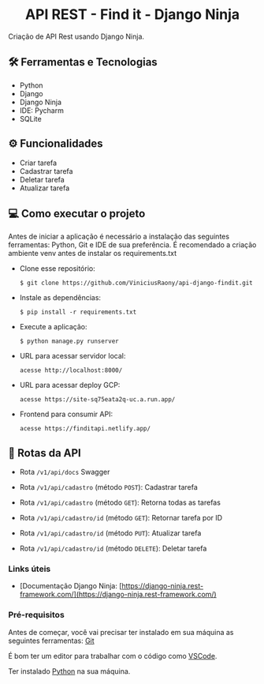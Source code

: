 <h1 align="center">API REST - Find it - Django Ninja</h1>

Criação de API Rest usando Django Ninja.

## 🛠️ Ferramentas e Tecnologias

- Python 
- Django 
- Django Ninja
- IDE: Pycharm
- SQLite 

## ⚙ Funcionalidades

- Criar tarefa
- Cadastrar tarefa
- Deletar tarefa
- Atualizar tarefa

## 💻 Como executar o projeto

Antes de iniciar a aplicação é necessário a instalação das seguintes ferramentas: Python, Git e IDE de sua preferência. 
É recomendado a criação ambiente venv antes de instalar os requirements.txt

- Clone esse repositório:

  ```$ git clone https://github.com/ViniciusRaony/api-django-findit.git```

- Instale as dependências:

  ```$ pip install -r requirements.txt```

- Execute a aplicação:
 
  ```$ python manage.py runserver```

- URL para acessar servidor local:

  ```acesse http://localhost:8000/``` 
  
- URL para acessar deploy GCP:
  
  ```acesse https://site-sq75eata2q-uc.a.run.app/``` 
  
- Frontend para consumir API:
 
  ```acesse https://finditapi.netlify.app/``` 


## 🚉 Rotas da API


- Rota ```/v1/api/docs``` Swagger

- Rota ```/v1/api/cadastro``` (método ```POST```): Cadastrar tarefa

-  Rota ```/v1/api/cadastro``` (método ```GET```): Retorna todas as tarefas

- Rota ```/v1/api/cadastro/id``` (método ```GET```): Retornar tarefa por ID

- Rota ```/v1/api/cadastro/id``` (método ```PUT```): Atualizar tarefa

- Rota ```/v1/api/cadastro/id``` (método ```DELETE```): Deletar tarefa


### Links úteis

- [Documentação Django Ninja: [https://django-ninja.rest-framework.com/](https://django-ninja.rest-framework.com/)


### Pré-requisitos

Antes de começar, você vai precisar ter instalado em sua máquina as seguintes ferramentas:
[Git](https://git-scm.com)

É bom ter um editor para trabalhar com o código como [VSCode](https://code.visualstudio.com/).

Ter instalado [Python](https://www.python.org/) na sua máquina.

